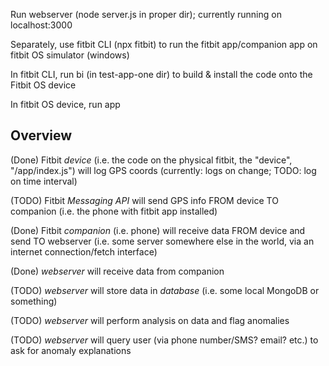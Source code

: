 Run webserver (node server.js in proper dir); currently running on localhost:3000 

Separately, use fitbit CLI (npx fitbit) to run the fitbit app/companion app on fitbit OS simulator (windows) 

In fitbit CLI, run bi (in test-app-one dir) to build & install the code onto the Fitbit OS device

In fitbit OS device, run app

## Overview 

(Done) Fitbit *device* (i.e. the code on the physical fitbit, the "device", "/app/index.js") will log GPS coords (currently: logs on change; TODO: log on time interval)

(TODO) Fitbit *Messaging API* will send GPS info FROM device TO companion (i.e. the phone with fitbit app installed)

(Done) Fitbit *companion* (i.e. phone) will receive data FROM device and send TO webserver (i.e. some server somewhere else in the world, via an internet connection/fetch interface)

(Done) *webserver* will receive data from companion 

(TODO) *webserver* will store data in *database* (i.e. some local MongoDB or something)

(TODO) *webserver* will perform analysis on data and flag anomalies 

(TODO) *webserver* will query user (via phone number/SMS? email? etc.) to ask for anomaly explanations